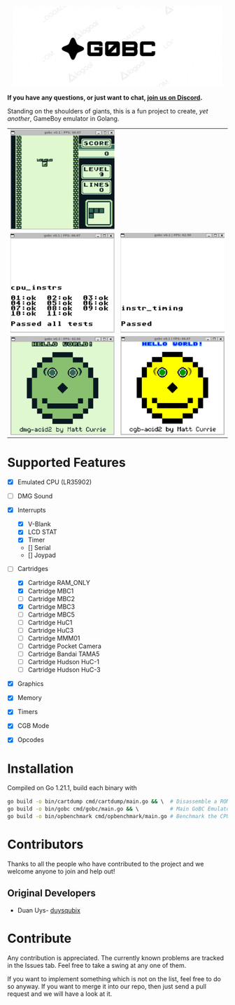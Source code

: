 <p align="center">
<img src="docs/gobc_logo.png" width="480">
</p>

__If you have any questions, or just want to chat, [join us on Discord](https://discord.gg/eZg8bEYy).__


Standing on the shoulders of giants, this is a fun project to create, _yet another_, GameBoy emulator in Golang. 

<!---
Generate GIF with the layout and captions
-->
<table>
  <tbody>
      <tr>
      <td align="center">
        <img src="docs/tetris.gif" width="400">
      </td>
      <!-- <td align="center">
        <img src="docs/cgb-acid2.png" width="400">
      </td> -->
    </tr>
    <tr>
      <td align="center">
        <img src="docs/cpu_instrs.png" width="400">
      </td>
      <td align="center">
        <img src="docs/instr_timing.png" width="400">
      </td>
    </tr>
    <tr>
      <td align="center">
        <img src="docs/dmg-acid2.png" width="400">
      </td>
      <td align="center">
        <img src="docs/cgb-acid2.png" width="400">
      </td>
    </tr>
  </tbody>
</table>

Supported Features
==================
- [x] Emulated CPU (LR35902)
- [ ] DMG Sound
- [x] Interrupts
    * [x] V-Blank
    * [x] LCD STAT
    * [x] Timer
    * [] Serial
    * [] Joypad
- [ ] Cartridges
    - [x] Cartridge RAM_ONLY
    - [x] Cartridge MBC1
    - [ ] Cartridge MBC2
    - [x] Cartridge MBC3
    - [ ] Cartridge MBC5
    - [ ] Cartridge HuC1
    - [ ] Cartridge HuC3
    - [ ] Cartridge MMM01
    - [ ] Cartridge Pocket Camera
    - [ ] Cartridge Bandai TAMA5
    - [ ] Cartridge Hudson HuC-1
    - [ ] Cartridge Hudson HuC-3
- [x] Graphics 
- [x] Memory
- [x] Timers
- [x] CGB Mode
- [x] Opcodes


Installation
============
Compiled on Go 1.21.1, build each binary with 
```bash 
go build -o bin/cartdump cmd/cartdump/main.go && \  # Disassemble a ROM
go build -o bin/gobc cmd/gobc/main.go && \          # Main GoBC Emulator
go build -o bin/opbenchmark cmd/opbenchmark/main.go # Benchmark the CPU on current system
```


Contributors
============

Thanks to all the people who have contributed to the project and we welcome anyone to 
join and help out!

Original Developers
-------------------

 * Duan Uys- [duysqubix](https://github.com/duysqubix)



Contribute
==========
Any contribution is appreciated. The currently known problems are tracked in the Issues tab. Feel free to take a swing at any one of them.

If you want to implement something which is not on the list, feel free to do so anyway. If you want to merge it into our repo, then just send a pull request and we will have a look at it.
